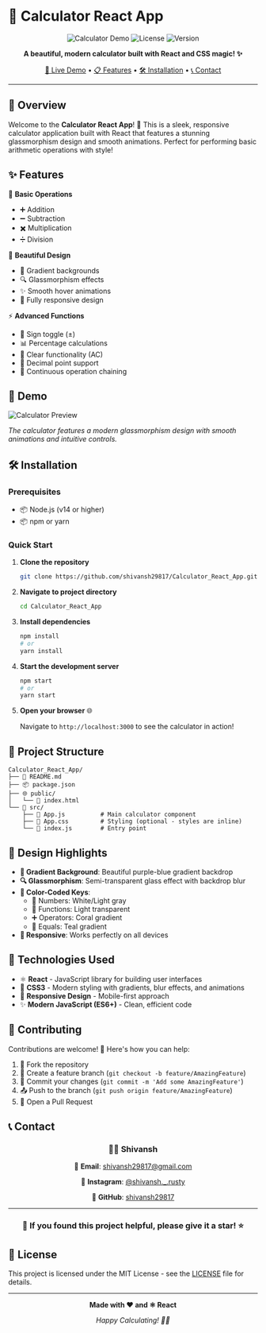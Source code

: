 # 🧮 Calculator React App

<div align="center">

![Calculator Demo](https://img.shields.io/badge/Calculator-React%20App-blue?style=for-the-badge&logo=react)
![License](https://img.shields.io/badge/License-MIT-green?style=for-the-badge)
![Version](https://img.shields.io/badge/Version-1.0.0-orange?style=for-the-badge)

**A beautiful, modern calculator built with React and CSS magic! ✨**

[🚀 Live Demo](#-demo) • [📋 Features](#-features) • [🛠️ Installation](#️-installation) • [📞 Contact](#-contact)

</div>

---

## 🎯 Overview

Welcome to the **Calculator React App**! 🎉 This is a sleek, responsive calculator application built with React that features a stunning glassmorphism design and smooth animations. Perfect for performing basic arithmetic operations with style! 

## ✨ Features

🔢 **Basic Operations**
- ➕ Addition
- ➖ Subtraction 
- ✖️ Multiplication
- ➗ Division

🎨 **Beautiful Design**
- 🌈 Gradient backgrounds
- 🔍 Glassmorphism effects
- ✨ Smooth hover animations  
- 📱 Fully responsive design

⚡ **Advanced Functions**
- 🔄 Sign toggle (±)
- 📊 Percentage calculations
- 🧹 Clear functionality (AC)
- 🔢 Decimal point support
- 🔗 Continuous operation chaining

## 🚀 Demo

![Calculator Preview](![{5F5FB3F3-B785-4999-84C3-AFEC3764C5F7}](https://github.com/user-attachments/assets/b33b01de-922d-429d-9320-cc8a857d3251)
)

*The calculator features a modern glassmorphism design with smooth animations and intuitive controls.*

## 🛠️ Installation

### Prerequisites
- 📦 Node.js (v14 or higher)
- 📦 npm or yarn

### Quick Start

1. **Clone the repository**
   ```bash
   git clone https://github.com/shivansh29817/Calculator_React_App.git
   ```

2. **Navigate to project directory**
   ```bash
   cd Calculator_React_App
   ```

3. **Install dependencies**
   ```bash
   npm install
   # or
   yarn install
   ```

4. **Start the development server**
   ```bash
   npm start
   # or
   yarn start
   ```

5. **Open your browser** 🌐
   
   Navigate to `http://localhost:3000` to see the calculator in action!

## 📁 Project Structure

```
Calculator_React_App/
├── 📄 README.md
├── 📦 package.json
├── 🌐 public/
│   └── 📄 index.html
└── 📂 src/
    ├── 📄 App.js          # Main calculator component
    ├── 🎨 App.css         # Styling (optional - styles are inline)
    └── 📄 index.js        # Entry point
```

## 🎨 Design Highlights

- **🌈 Gradient Background**: Beautiful purple-blue gradient backdrop
- **🔍 Glassmorphism**: Semi-transparent glass effect with backdrop blur
- **🎯 Color-Coded Keys**: 
  - 🔢 Numbers: White/Light gray
  - 🔧 Functions: Light transparent
  - ➕ Operators: Coral gradient
  - 🟰 Equals: Teal gradient
- **📱 Responsive**: Works perfectly on all devices

## 🧪 Technologies Used

- ⚛️ **React** - JavaScript library for building user interfaces
- 🎨 **CSS3** - Modern styling with gradients, blur effects, and animations
- 📱 **Responsive Design** - Mobile-first approach
- ✨ **Modern JavaScript (ES6+)** - Clean, efficient code

## 🤝 Contributing

Contributions are welcome! 🎉 Here's how you can help:

1. 🍴 Fork the repository
2. 🌿 Create a feature branch (`git checkout -b feature/AmazingFeature`)
3. 💾 Commit your changes (`git commit -m 'Add some AmazingFeature'`)
4. 📤 Push to the branch (`git push origin feature/AmazingFeature`)
5. 🔄 Open a Pull Request

## 📞 Contact

<div align="center">

### 👨‍💻 Shivansh

📧 **Email**: [shivansh29817@gmail.com](mailto:shivansh29817@gmail.com)

📱 **Instagram**: [@shivansh._.rusty](https://instagram.com/shivansh._.rusty)

🐙 **GitHub**: [shivansh29817](https://github.com/shivansh29817)

---

### 🌟 If you found this project helpful, please give it a star! ⭐

</div>

## 📄 License

This project is licensed under the MIT License - see the [LICENSE](LICENSE) file for details.

---

<div align="center">

**Made with ❤️ and ⚛️ React**

*Happy Calculating! 🧮✨*

</div>

